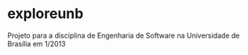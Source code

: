 exploreunb
==========

Projeto para a disciplina de Engenharia de Software na Universidade de Brasília em 1/2013
